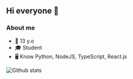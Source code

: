 ## Hi everyone 👋

### About me
- 🎂 13 y.o
- 🎓 Student
- 🖥 Know Python, NodeJS, TypeScript, React.js

![Github stats](https://github-readme-stats.vercel.app/api?username=hdsujnb)
